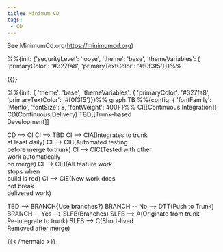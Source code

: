 ```yaml
---
title: Minimum CD
tags:
 - CD
---
```


See MinimumCd.org(https://minimumcd.org)

%%{init: {'securityLevel': 'loose', 'theme': 'base', 'themeVariables': { 'primaryColor': '#327fa8', 'primaryTextColor': '#f0f3f5'}}}%%

{{<mermaid align="center">}}

%%{init: { 'theme': 'base', 'themeVariables': { 'primaryColor': '#327fa8', 'primaryTextColor': '#f0f3f5'}}}%%
graph TB
%%{config: { 'fontFamily': 'Menlo', 'fontSize': 8, 'fontWeight': 400} }%%
CI[[Continuous Integration]]
CD(Continuous Delivery)
TBD[[Trunk-based<br>Development]]

CD ==> CI
CI ==> TBD
CI --> CIA(Integrates to trunk<br>at least daily)
CI --> CIB(Automated testing<br>before merge to trunk)
CI --> CIC(Tested with other<br>work automatically<br>on merge)
CI --> CID(All feature work<br>stops when<br>build is red)
CI --> CIE(New work does<br>not break<br>delivered work)

TBD --> BRANCH{Use branches?}
BRANCH -- No --> DTT(Push to Trunk)
BRANCH -- Yes --> SLFB(Branches)
SLFB --> A(Originate from trunk<br>Re-integrate to trunk)
SLFB --> C(Short-lived<br>Removed after merge)

{{< /mermaid >}}

